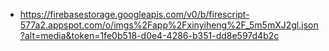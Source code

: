 - https://firebasestorage.googleapis.com/v0/b/firescript-577a2.appspot.com/o/imgs%2Fapp%2Fxinyiheng%2F_5m5mXJ2gl.json?alt=media&token=1fe0b518-d0e4-4286-b351-dd8e597d4b2c
